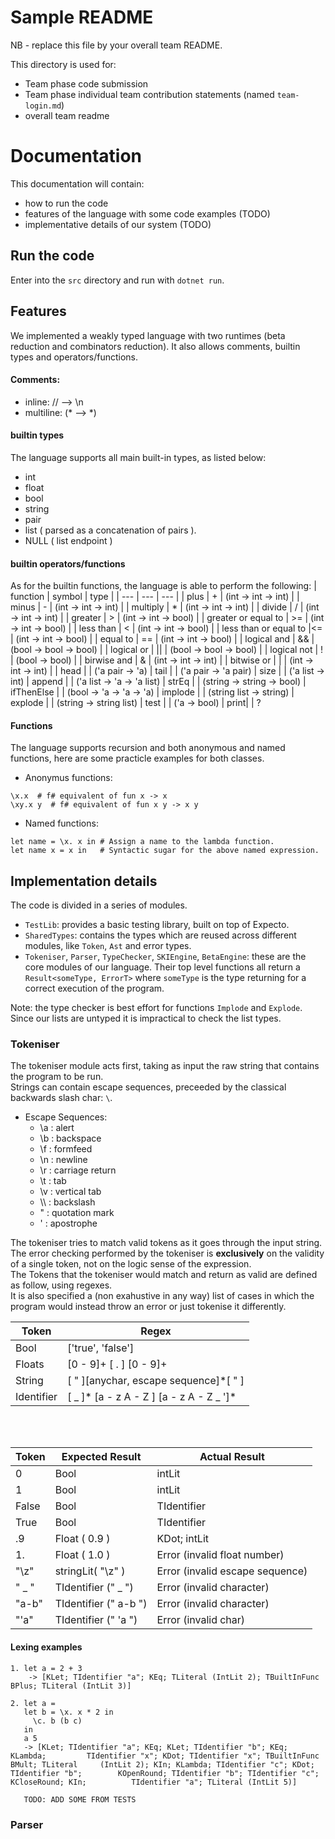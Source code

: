# Sample README

NB - replace this file by your overall team README.

This directory is used for:

* Team phase code submission
* Team phase individual team contribution statements (named `team-login.md`)
* overall team readme

# Documentation

This documentation will contain:
- how to run the code
- features of the language with some code examples (TODO)
- implementative details of our system (TODO)

## Run the code

Enter into the `src` directory and run with `dotnet run`.

## Features

We implemented a weakly typed language with two runtimes (beta reduction and combinators reduction). It also allows comments, builtin types and operators/functions.
#### Comments:
- inline: // --> \n
- multiline: (* --> *)
  
#### builtin types
The language supports all main built-in types, as listed below:
- int
- float
- bool
- string
- pair 
- list ( parsed as a concatenation of pairs ).
- NULL ( list endpoint )

#### builtin operators/functions
As for the builtin functions, the language is able to perform the following:
| function | symbol | type |
| --- | --- | --- |
| plus | + | (int -> int -> int) |
| minus | - | (int -> int -> int) |
| multiply | * | (int -> int -> int) |
| divide | / | (int -> int -> int) |
| greater | > | (int -> int -> bool) |
| greater or equal to | >= | (int -> int -> bool) |
| less than | < | (int -> int -> bool) |
| less than or equal to |<= | (int -> int -> bool) |
| equal to | == | (int -> int -> bool) |
| logical and | && | (bool -> bool -> bool) |
| logical or | \|\| | (bool -> bool -> bool) |
| logical not | ! | (bool -> bool) |
| birwise and | & | (int -> int -> int) |
| bitwise or | | | (int -> int -> int) |
| head | | ('a pair -> 'a)
| tail | | ('a pair -> 'a pair)
| size | | ('a list -> int)
| append | | ('a list -> 'a -> 'a list)
| strEq | | (string -> string -> bool)
| ifThenElse | | (bool -> 'a -> 'a -> 'a)
| implode | | (string list -> string)
| explode | | (string -> string list)
| test | | ('a -> bool)
| print| | ?

#### Functions
The language supports recursion and both anonymous and named functions, here are some practicle examples for both classes.
- Anonymus functions:
```
\x.x  # f# equivalent of fun x -> x
\xy.x y  # f# equivalent of fun x y -> x y 
```
- Named functions:
```
let name = \x. x in # Assign a name to the lambda function.
let name x = x in   # Syntactic sugar for the above named expression.
```
 
## Implementation details
The code is divided in a series of modules.

- `TestLib`: provides a basic testing library, built on top of Expecto.
- `SharedTypes`: contains the types which are reused across different modules,
like `Token`, `Ast` and error types.
- `Tokeniser`, `Parser`, `TypeChecker`, `SKIEngine`, `BetaEngine`: these are the
core modules of our language. Their top level functions all return a
`Result<someType, ErrorT>` where `someType` is the type returning for a correct
execution of the program.

Note: the type checker is best effort for functions `Implode` and `Explode`.
Since our lists are untyped it is impractical to check the list types.

### Tokeniser
The tokeniser module acts first, taking as input the raw string that contains the program to be run. <br>
Strings can contain escape sequences, preceeded by the classical backwards slash char: `\`.
- Escape Sequences:
  - \a : alert
  - \b : backspace
  - \f : formfeed
  - \n : newline
  - \r : carriage return
  - \t : tab
  - \v : vertical tab
  - \\\\ : backslash
  - \" : quotation mark
  - \' : apostrophe

The tokeniser tries to match valid tokens as it goes through the input string. The error checking performed by the tokeniser is __exclusively__ on the validity of a single token, not on the logic sense of the expression. <br>
The Tokens that the tokeniser would match and return as valid are defined as follow, using regexes. <br>
It is also specified a (non exahustive in any way) list of cases in which the program would instead throw an error or just tokenise it differently.

| Token | Regex |
| --- | ----- |
| Bool | ['true', 'false'] |
| Floats | [0 - 9]+ [ . ] [0 - 9]+ |
| String| [ " ][anychar, escape sequence]*[ " ] |
| Identifier |  [ _ ]* [a - z A - Z ] [a - z A - Z _ ']* |
<br><br>

| Token | Expected Result  | Actual Result |
| --- | --- | --- |
| 0 | Bool | intLit|
| 1 | Bool | intLit|
| False | Bool | TIdentifier |
| True | Bool | TIdentifier |
| .9 | Float ( 0.9 ) | KDot; intLit | 
| 1. | Float ( 1.0 ) | Error (invalid float number)
| "\z" | stringLit( "\\z" ) | Error (invalid escape sequence)
| " _ " | TIdentifier (" _ ") | Error (invalid character)
| "a-b" | TIdentifier (" a-b ") | Error (invalid character)
| "'a" | TIdentifier (" 'a ") | Error (invalid char)

#### Lexing examples
```
1. let a = 2 + 3
    -> [KLet; TIdentifier "a"; KEq; TLiteral (IntLit 2); TBuiltInFunc BPlus; TLiteral (IntLit 3)]

2. let a =
   let b = \x. x * 2 in
     \c. b (b c)
   in
   a 5
   -> [KLet; TIdentifier "a"; KEq; KLet; TIdentifier "b"; KEq; KLambda;         TIdentifier "x"; KDot; TIdentifier "x"; TBuiltInFunc BMult; TLiteral     (IntLit 2); KIn; KLambda; TIdentifier "c"; KDot; TIdentifier "b";        KOpenRound; TIdentifier "b"; TIdentifier "c"; KCloseRound; KIn;          TIdentifier "a"; TLiteral (IntLit 5)]

   TODO: ADD SOME FROM TESTS
```

### Parser


